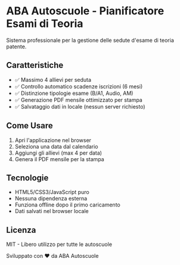 # ABA Autoscuole - Pianificatore Esami di Teoria

Sistema professionale per la gestione delle sedute d'esame di teoria patente.

## Caratteristiche
- ✅ Massimo 4 allievi per seduta
- ✅ Controllo automatico scadenze iscrizioni (6 mesi)
- ✅ Distinzione tipologie esame (B/A1, Audio, AM)
- ✅ Generazione PDF mensile ottimizzato per stampa
- ✅ Salvataggio dati in locale (nessun server richiesto)

## Come Usare
1. Apri l'applicazione nel browser
2. Seleziona una data dal calendario
3. Aggiungi gli allievi (max 4 per data)
4. Genera il PDF mensile per la stampa

## Tecnologie
- HTML5/CSS3/JavaScript puro
- Nessuna dipendenza esterna
- Funziona offline dopo il primo caricamento
- Dati salvati nel browser locale

## Licenza
MIT - Libero utilizzo per tutte le autoscuole

Sviluppato con ❤️ da ABA Autoscuole
